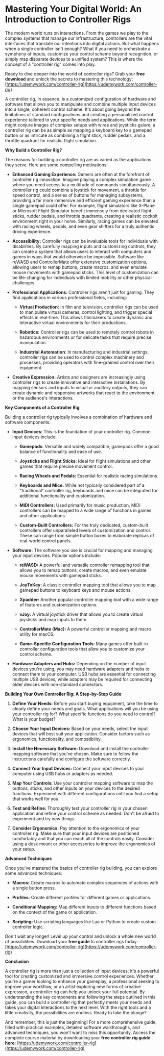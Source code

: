 # Mastering Your Digital World: An Introduction to Controller Rigs

The modern world runs on interactions. From the games we play to the complex systems that manage our infrastructure, controllers are the vital interfaces that translate our intentions into digital actions. But what happens when a single controller isn't enough? What if you need to orchestrate a symphony of inputs, customize your control scheme beyond recognition, or simply map disparate devices to a unified system? This is where the concept of a "controller rig" comes into play.

Ready to dive deeper into the world of controller rigs? Grab your **free download** and unlock the secrets to mastering this technology: [https://udemywork.com/controller-rig](https://udemywork.com/controller-rig)

A controller rig, in essence, is a customized configuration of hardware and software that allows you to manipulate and combine multiple input devices into a single, coherent control scheme. It's about going beyond the limitations of standard configurations and creating a personalized control experience tailored to your specific needs and applications. While the term might conjure images of complex setups with wires and joysticks galore, a controller rig can be as simple as mapping a keyboard key to a gamepad button or as intricate as combining a flight stick, rudder pedals, and a throttle quadrant for realistic flight simulation.

**Why Build a Controller Rig?**

The reasons for building a controller rig are as varied as the applications they serve. Here are some compelling motivations:

*   **Enhanced Gaming Experience:** Gamers are often at the forefront of controller rig innovation. Imagine playing a complex simulation game where you need access to a multitude of commands simultaneously. A controller rig could combine a joystick for movement, a throttle for speed control, and a series of buttons for managing subsystems, providing a far more immersive and efficient gaming experience than a single gamepad could offer. For example, flight simulators like X-Plane or Microsoft Flight Simulator benefit immensely from dedicated flight sticks, rudder pedals, and throttle quadrants, creating a realistic cockpit environment right in your home. Similarly, racing games can be elevated with racing wheels, pedals, and even gear shifters for a truly authentic driving experience.

*   **Accessibility:** Controller rigs can be invaluable tools for individuals with disabilities. By carefully mapping inputs and customizing controls, they can create a system that allows users to interact with computers and games in ways that would otherwise be impossible. Software like reWASD and ControllerMate offer extensive customization options, allowing users to remap buttons, create macros, and even emulate mouse movements with gamepad sticks. This level of customization can be life-changing for individuals with limited mobility or other physical challenges.

*   **Professional Applications:** Controller rigs aren't just for gaming. They find applications in various professional fields, including:

    *   **Virtual Production:** In film and television, controller rigs can be used to manipulate virtual cameras, control lighting, and trigger special effects in real-time. This allows filmmakers to create dynamic and interactive virtual environments for their productions.

    *   **Robotics:** Controller rigs can be used to remotely control robots in hazardous environments or for delicate tasks that require precise manipulation.

    *   **Industrial Automation:** In manufacturing and industrial settings, controller rigs can be used to control complex machinery and processes, providing operators with fine-grained control over their equipment.

*   **Creative Expression:** Artists and designers are increasingly using controller rigs to create innovative and interactive installations. By mapping sensors and inputs to visual or auditory outputs, they can create dynamic and responsive artworks that react to the environment or the audience's interactions.

**Key Components of a Controller Rig**

Building a controller rig typically involves a combination of hardware and software components:

*   **Input Devices:** This is the foundation of your controller rig. Common input devices include:

    *   **Gamepads:** Versatile and widely compatible, gamepads offer a good balance of functionality and ease of use.

    *   **Joysticks and Flight Sticks:** Ideal for flight simulations and other games that require precise movement control.

    *   **Racing Wheels and Pedals:** Essential for realistic racing simulations.

    *   **Keyboards and Mice:** While not typically considered part of a "traditional" controller rig, keyboards and mice can be integrated for additional functionality and customization.

    *   **MIDI Controllers:** Used primarily for music production, MIDI controllers can be mapped to a wide range of functions in games and other applications.

    *   **Custom-Built Controllers:** For the truly dedicated, custom-built controllers offer unparalleled levels of customization and control. These can range from simple button boxes to elaborate replicas of real-world control panels.

*   **Software:** The software you use is crucial for mapping and managing your input devices. Popular options include:

    *   **reWASD:** A powerful and versatile controller remapping tool that allows you to remap buttons, create macros, and even emulate mouse movements with gamepad sticks.

    *   **JoyToKey:** A classic controller mapping tool that allows you to map gamepad buttons to keyboard keys and mouse actions.

    *   **Xpadder:** Another popular controller mapping tool with a wide range of features and customization options.

    *   **vJoy:** A virtual joystick driver that allows you to create virtual joysticks and map inputs to them.

    *   **ControllerMate (Mac):** A powerful controller mapping and macro utility for macOS.

    *   **Game-Specific Configuration Tools:** Many games offer built-in controller configuration tools that allow you to customize your control scheme.

*   **Hardware Adapters and Hubs:** Depending on the number of input devices you're using, you may need hardware adapters and hubs to connect them to your computer. USB hubs are essential for connecting multiple USB devices, while adapters may be required for connecting older devices with non-standard connectors.

**Building Your Own Controller Rig: A Step-by-Step Guide**

1.  **Define Your Needs:** Before you start buying equipment, take the time to clearly define your needs and goals. What applications will you be using your controller rig for? What specific functions do you need to control? What is your budget?

2.  **Choose Your Input Devices:** Based on your needs, select the input devices that will best suit your application. Consider factors such as ergonomics, functionality, and compatibility.

3.  **Install the Necessary Software:** Download and install the controller mapping software that you've chosen. Make sure to follow the instructions carefully and configure the software correctly.

4.  **Connect Your Input Devices:** Connect your input devices to your computer using USB hubs or adapters as needed.

5.  **Map Your Controls:** Use your controller mapping software to map the buttons, sticks, and other inputs on your devices to the desired functions. Experiment with different configurations until you find a setup that works well for you.

6.  **Test and Refine:** Thoroughly test your controller rig in your chosen application and refine your control scheme as needed. Don't be afraid to experiment and try new things.

7.  **Consider Ergonomics:** Pay attention to the ergonomics of your controller rig. Make sure that your input devices are positioned comfortably and that you can reach all of the controls easily. Consider using a desk mount or other accessories to improve the ergonomics of your setup.

**Advanced Techniques**

Once you've mastered the basics of controller rig building, you can explore some advanced techniques:

*   **Macros:** Create macros to automate complex sequences of actions with a single button press.

*   **Profiles:** Create different profiles for different games or applications.

*   **Conditional Mapping:** Map different inputs to different functions based on the context of the game or application.

*   **Scripting:** Use scripting languages like Lua or Python to create custom controller logic.

Don't wait any longer! Level up your control and unlock a whole new world of possibilities. Download your **free guide** to controller rigs today: [https://udemywork.com/controller-rig](https://udemywork.com/controller-rig)

**Conclusion**

A controller rig is more than just a collection of input devices; it's a powerful tool for creating customized and immersive control experiences. Whether you're a gamer looking to enhance your gameplay, a professional seeking to improve your workflow, or an artist exploring new forms of creative expression, a controller rig can help you unlock your full potential. By understanding the key components and following the steps outlined in this guide, you can build a controller rig that perfectly meets your needs and takes your digital interactions to the next level. With the right tools and a little creativity, the possibilities are endless. Ready to take the plunge?

And remember, this is just the beginning! For a more comprehensive guide, filled with practical examples, detailed software walkthroughs, and advanced techniques, you won't want to miss this opportunity. Access the complete course material by downloading your **free controller rig guide here**: [https://udemywork.com/controller-rig](https://udemywork.com/controller-rig)
